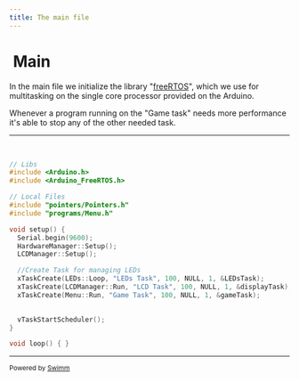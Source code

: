 ```yaml
---
title: The main file
---
```

# &nbsp;Main

In the main file we initialize the library "[freeRTOS](https://www.freertos.org/)", which we use for multitasking on the single core processor provided on the Arduino.

Whenever a program running on the "Game task" needs more performance it's able to stop any of the other needed task.

<SwmSnippet path="/src/main.cpp" line="1">

---

&nbsp;

```c++
// Libs
#include <Arduino.h>
#include <Arduino_FreeRTOS.h>

// Local Files
#include "pointers/Pointers.h"
#include "programs/Menu.h"

void setup() {
  Serial.begin(9600);
  HardwareManager::Setup();
  LCDManager::Setup();

  //Create Task for managing LEDs
  xTaskCreate(LEDs::Loop, "LEDs Task", 100, NULL, 1, &LEDsTask);
  xTaskCreate(LCDManager::Run, "LCD Task", 100, NULL, 1, &displayTask);
  xTaskCreate(Menu::Run, "Game Task", 100, NULL, 1, &gameTask);
  

  vTaskStartScheduler();
}

void loop() { }
```

---

</SwmSnippet>

<SwmMeta version="3.0.0" repo-id="Z2l0aHViJTNBJTNBTXVsdGlMYXVuY2hlciUzQSUzQVZhbmthbmF0b3Jh" repo-name="MultiLauncher"><sup>Powered by [Swimm](https://app.swimm.io/)</sup></SwmMeta>
